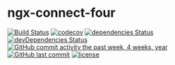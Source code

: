 # ngx-connect-four

[![Build Status](https://travis-ci.org/beyerleinf/ngx-connect-four.svg?branch=master)](https://travis-ci.org/beyerleinf/ngx-connect-four)
[![codecov](https://codecov.io/gh/beyerleinf/ngx-connect-four/branch/master/graph/badge.svg)](https://codecov.io/gh/beyerleinf/ngx-connect-four)
[![dependencies Status](https://david-dm.org/beyerleinf/ngx-connect-four/status.svg)](https://david-dm.org/beyerleinf/ngx-connect-four)
[![devDependencies Status](https://david-dm.org/beyerleinf/ngx-connect-four/dev-status.svg)](https://david-dm.org/beyerleinf/ngx-connect-four?type=dev)
[![GitHub commit activity the past week, 4 weeks, year](https://img.shields.io/github/commit-activity/y/beyerleinf/ngx-connect-four.svg)]()
[![GitHub last commit](https://img.shields.io/github/last-commit/beyerleinf/ngx-connect-four.svg)]()
[![license](https://img.shields.io/github/license/beyerleinf/ngx-connect-four.svg)]()